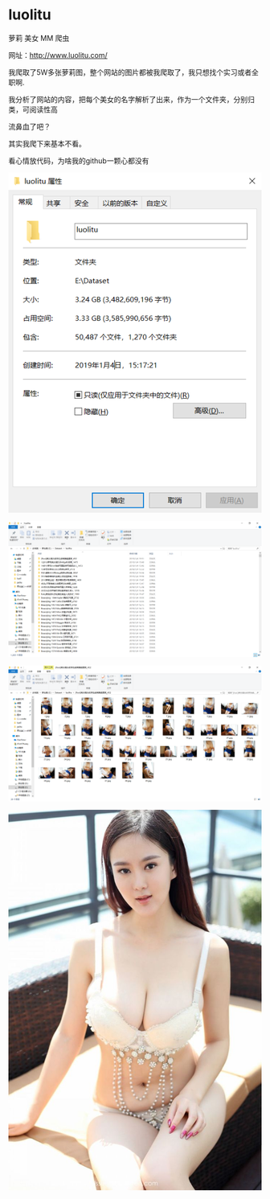 # luolitu
萝莉 美女 MM 爬虫


网址：http://www.luolitu.com/

我爬取了5W多张萝莉图，整个网站的图片都被我爬取了，我只想找个实习或者全职啊.

我分析了网站的内容，把每个美女的名字解析了出来，作为一个文件夹，分别归类，可阅读性高

流鼻血了吧？

其实我爬下来基本不看。

看心情放代码，为啥我的github一颗心都没有


![image](https://github.com/BitArtificial/luolitu/blob/master/1.png)

![image](https://github.com/BitArtificial/luolitu/blob/master/2.png)

![image](https://github.com/BitArtificial/luolitu/blob/master/3.png)

![image](https://github.com/BitArtificial/luolitu/blob/master/4.jpg)

